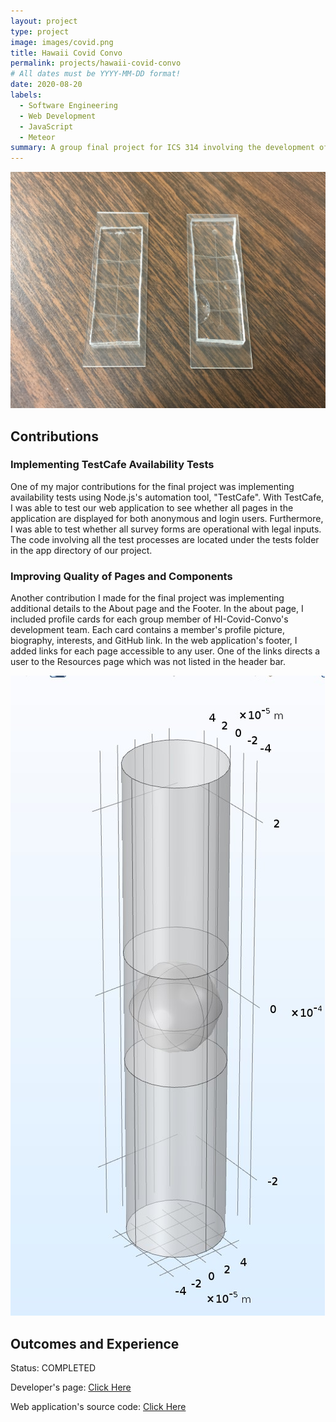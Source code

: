 ```yaml
---
layout: project
type: project
image: images/covid.png
title: Hawaii Covid Convo
permalink: projects/hawaii-covid-convo
# All dates must be YYYY-MM-DD format!
date: 2020-08-20
labels:
  - Software Engineering
  - Web Development
  - JavaScript
  - Meteor
summary: A group final project for ICS 314 involving the development of a chat bot that can answer COVID-related questions. 
---
```


<img class="ui medium right floated rounded image" src="../images/microfluidic-devices.JPG">

## Contributions

### Implementing TestCafe Availability Tests
One of my major contributions for the final project was implementing availability tests using Node.js's automation tool, "TestCafe". With TestCafe, I was able to test our web application to see whether all pages in the application are displayed for both anonymous and login users. Furthermore, I was able to test whether all survey forms are operational with legal inputs. The code involving all the test processes are located under the tests folder in the app directory of our project.

### Improving Quality of Pages and Components
Another contribution I made for the final project was implementing additional details to the About page and the Footer. In the about page, I included profile cards for each group member of HI-Covid-Convo's development team. Each card contains a member's profile picture, biography, interests, and GitHub link. In the web application's footer, I added links for each page accessible to any user. One of the links directs a user to the Resources page which was not listed in the header bar.

<img class="ui medium right floated rounded image" src="../images/COMSOL-model.jpg">

## Outcomes and Experience


Status: COMPLETED

Developer's page: [Click Here](https://hi-covid-convo.github.io)

Web application's source code: [Click Here](https://github.com/hi-covid-convo/hi-covid-convo)

